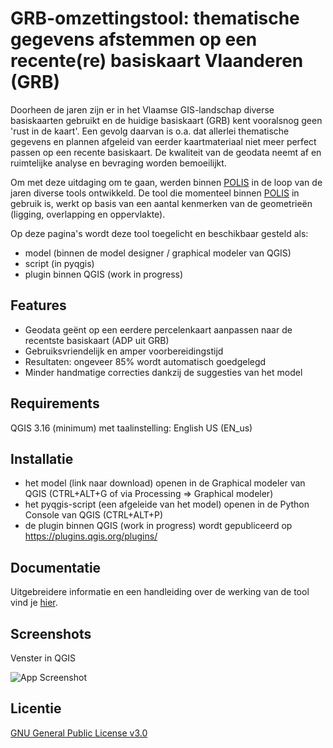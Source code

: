 # GRB-omzettingstool: thematische gegevens afstemmen op een recente(re) basiskaart Vlaanderen (GRB) 

Doorheen de jaren zijn er in het Vlaamse GIS-landschap diverse basiskaarten gebruikt en de huidige basiskaart (GRB) kent vooralsnog geen 'rust in de kaart'. Een gevolg daarvan is o.a. dat allerlei thematische gegevens en plannen afgeleid van eerder kaartmateriaal niet meer perfect passen op een recente basiskaart. De kwaliteit van de geodata neemt af en ruimtelijke analyse en bevraging worden bemoeilijkt.

Om met deze uitdaging om te gaan, werden binnen [POLIS](https://oost-vlaanderen.be/bestuur-en-regio/wat-doet-het-provinciebestuur/e-government.html) in de loop van de jaren diverse tools ontwikkeld. De tool die momenteel binnen [POLIS](https://oost-vlaanderen.be/bestuur-en-regio/wat-doet-het-provinciebestuur/e-government.html) in gebruik is, werkt op basis van een aantal kenmerken van de geometrieën (ligging, overlapping en oppervlakte).

Op deze pagina's wordt deze tool toegelicht en beschikbaar gesteld als:

- model (binnen de model designer / graphical modeler van QGIS)
- script (in pyqgis)
- plugin binnen QGIS (work in progress)


## Features

- Geodata geënt op een eerdere percelenkaart aanpassen naar de recentste basiskaart (ADP uit GRB)
- Gebruiksvriendelijk en amper voorbereidingstijd
- Resultaten: ongeveer 85% wordt automatisch goedgelegd
- Minder handmatige correcties dankzij de suggesties van het model

## Requirements

QGIS 3.16 (minimum) met taalinstelling: English US (EN_us)

## Installatie

- het model (link naar download) openen in de Graphical modeler van QGIS (CTRL+ALT+G of via Processing => Graphical modeler)
- het pyqgis-script (een afgeleide van het model) openen in de Python Console van QGIS (CTRL+ALT+P)
- de plugin binnen QGIS (work in progress) wordt gepubliceerd op https://plugins.qgis.org/plugins/
  
## Documentatie

Uitgebreidere informatie en een handleiding over de werking van de tool vind je [hier](https://linktodocumentation).


## Screenshots

Venster in QGIS

![App Screenshot](https://i.postimg.cc/jd3qPtcz/Knipsel.jpg)

## Licentie

[GNU General Public License v3.0](https://www.gnu.org/licenses/gpl-3.0.html)

